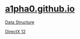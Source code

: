 # [a1pha0.github.io](https://a1pha0.github.io/)

[Data Structure](./docs/DataStructure/readme.md)

[DirectX 12](./docs/DirectX12/readme.md)
